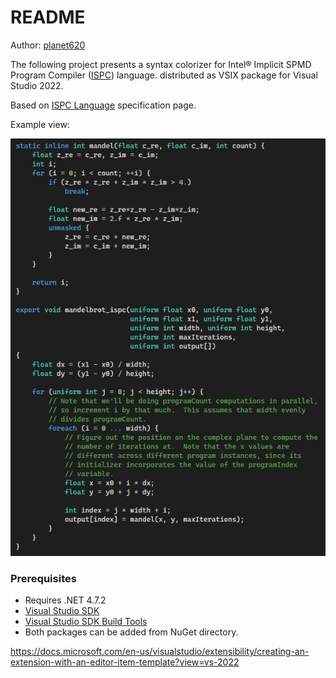 # README #

Author: [planet620]

The following project presents a syntax colorizer for Intel® Implicit SPMD Program Compiler ([ISPC]) language.
distributed as VSIX package for Visual Studio 2022.

Based on [ISPC Language] specification page.

Example view:

![Example view](example.jpg)

### Prerequisites ###

* Requires .NET 4.7.2
* [Visual Studio SDK]
* [Visual Studio SDK Build Tools]
* Both packages can be added from NuGet directory.

https://docs.microsoft.com/en-us/visualstudio/extensibility/creating-an-extension-with-an-editor-item-template?view=vs-2022

[//]: # (links)

   [planet620]: <https://mpolaczyk.pl>
   [Visual Studio SDK]: <https://www.nuget.org/packages/Microsoft.VisualStudio.Sdk>
   [Visual Studio SDK Build Tools]: <https://www.nuget.org/packages/Microsoft.VSSDK.BuildTools>
   [ISPC]: <https://ispc.github.io/index.html>
   [ISPC Language]: <https://ispc.github.io/ispc.html#the-ispc-language>